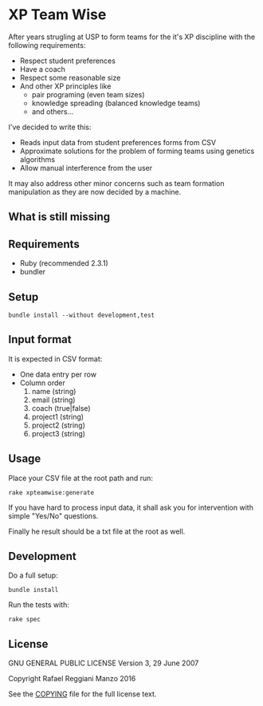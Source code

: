 # XP Team Wise

After years strugling at USP to form teams for the it's XP discipline with the following requirements:

* Respect student preferences
* Have a coach
* Respect some reasonable size
* And other XP principles like
  - pair programing (even team sizes)
  - knowledge spreading (balanced knowledge teams)
  - and others...

I've decided to write this:

* Reads input data from student preferences forms from CSV
* Approximate solutions for the problem of forming teams using genetics algorithms
* Allow manual interference from the user

It may also address other minor concerns such as team formation manipulation as they are now decided by a machine.

## What is still missing

## Requirements

* Ruby (recommended 2.3.1)
* bundler

## Setup

```shell
bundle install --without development,test
```

## Input format

It is expected in CSV format:

* One data entry per row
* Column order
  1. name (string)
  2. email (string)
  3. coach (true|false)
  4. project1 (string)
  5. project2 (string)
  6. project3 (string)

## Usage

Place your CSV file at the root path and run:

```shell
rake xpteamwise:generate
```

If you have hard to process input data, it shall ask you for intervention with simple "Yes/No" questions.

Finally he result should be a txt file at the root as well.

## Development

Do a full setup:

```shell
bundle install
```

Run the tests with:

```shell
rake spec
```

## License

GNU GENERAL PUBLIC LICENSE
Version 3, 29 June 2007

Copyright Rafael Reggiani Manzo 2016

See the [COPYING](COPYING) file for the full license text.
